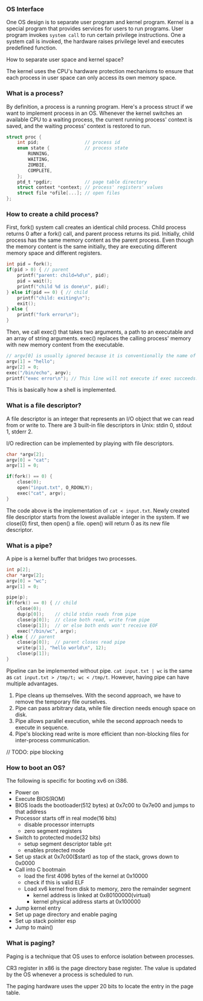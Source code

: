 ### OS Interface

One OS design is to separate user program and kernel program. Kernel is a special program that provides services for users to run programs. User program invokes `system call` to run certain privilege instructions. One a system call is invoked, the hardware raises privilege level and executes predefined function.

How to separate user space and kernel space?

The kernel uses the CPU's hardware protection mechanisms to ensure that each process in user space can only access its own memory space.

### What is a process?

By definition, a process is a running program. Here's a process struct if we want to implement process in an OS. Whenever the kernel switches an available CPU to a waiting process, the current running process' context is saved, and the waiting process' context is restored to run.

```c
struct proc {
    int pid;                 // process id
    enum state {             // process state
        RUNNING,
        WAITING,
        ZOMBIE,
        COMPLETE,
    };
    ptd_t *pgdir;            // page table directory
    struct context *context; // process' registers' values
    struct file *ofile[...]; // open files
};
```
### How to create a child process?

First, fork() system call creates an identical child process. Child process returns 0 after a fork() call, and parent process returns its pid. Initially, child process has the same memory content as the parent process. Even though the memory content is the same initially, they are executing different memory space and different registers.

```c
int pid = fork();
if(pid > 0) { // parent
    printf("parent: child=%d\n", pid);
    pid = wait();
    printf("child %d is done\n", pid);
} else if(pid == 0) { // child
    printf("child: exiting\n");
    exit();
} else {
    printf("fork error\n");
}
```

Then, we call exec() that takes two arguments, a path to an executable and an array of string arguments. exec() replaces the calling process' memory with new memory content from the executable.

```c
// argv[0] is usually ignored because it is conventionally the name of the program
argv[1] = "hello";
argv[2] = 0;
exec("/bin/echo", argv);
printf("exec error\n"); // This line will not execute if exec succeeds.
```

This is basically how a shell is implemented.

### What is a file descriptor?

A file descriptor is an integer that represents an I/O object that we can read from or write to. There are 3 built-in file descriptors in Unix: stdin 0, stdout 1, stderr 2.

I/O redirection can be implemented by playing with file descriptors.

```c
char *argv[2];
argv[0] = "cat";
argv[1] = 0;

if(fork() == 0) {
    close(0);
    open("input.txt", O_RDONLY);
    exec("cat", argv);
}
```

The code above is the implementation of `cat < input.txt`. Newly created file descriptor starts from the lowest available integer in the system. If we close(0) first, then open() a file. open() will return 0 as its new file descriptor.

### What is a pipe?

A pipe is a kernel buffer that bridges two processes.

```c
int p[2];
char *argv[2];
argv[0] = "wc";
argv[1] = 0;

pipe(p);
if(fork() == 0) { // child
    close(0);
    dup(p[0]);    // child stdin reads from pipe
    close(p[0]);  // close both read, write from pipe
    close(p[1]);  // or else both ends won't receive EOF
    exec("/bin/wc", argv);
} else { // parent
    close(p[0]);  // parent closes read pipe
    write(p[1], "hello world\n", 12);
    close(p[1]);
}
```

Pipeline can be implemented without pipe. `cat input.txt | wc` is the same as `cat input.txt > /tmp/t; wc < /tmp/t`. However, having pipe can have multiple advantages.

1. Pipe cleans up themselves. With the second approach, we have to remove the temporary file ourselves.
1. Pipe can pass arbitrary data, while file direction needs enough space on disk.
1. Pipe allows parallel execution, while the second approach needs to execute in sequence.
1. Pipe's blocking read write is more efficient than non-blocking files for inter-process communication.

// TODO: pipe blocking

### How to boot an OS?

The following is specific for booting xv6 on i386.

- Power on
- Execute BIOS(ROM)
- BIOS loads the bootloader(512 bytes) at 0x7c00 to 0x7e00 and jumps to that address
- Processor starts off in real mode(16 bits)
    - disable processor interrupts
    - zero segment registers
- Switch to protected mode(32 bits)
    - setup segment descriptor table `gdt`
    - enables protected mode
- Set up stack at 0x7c00($start) as top of the stack, grows down to 0x0000
- Call into C bootmain
    - load the first 4096 bytes of the kernel at 0x10000
    - check if this is valid ELF
    - Load xv6 kernel from disk to memory, zero the remainder segment
        - kernel address is linked at 0x80100000(virtual)
        - kernel physical address starts at 0x100000
- Jump kernel entry
- Set up page directory and enable paging
- Set up stack pointer esp
- Jump to main()

### What is paging?

Paging is a technique that OS uses to enforce isolation between processes.

CR3 register in x86 is the page directory base register. The value is updated by the OS whenever a process is scheduled to run.

The paging hardware uses the upper 20 bits to locate the entry in the page table.
